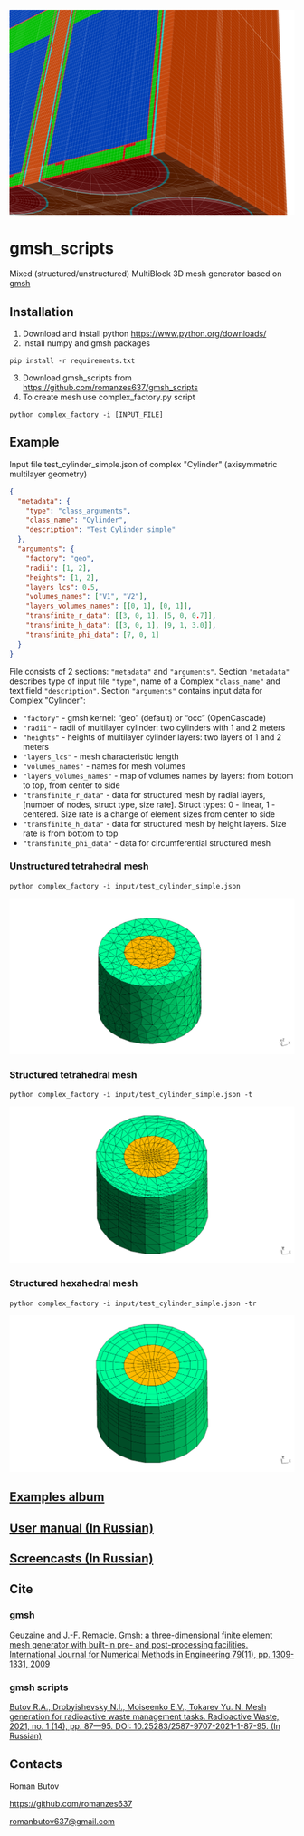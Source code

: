 ![readme](/images/readme.png)

# gmsh_scripts
Mixed (structured/unstructured) MultiBlock 3D mesh generator based on [gmsh](https://gmsh.info/)

## Installation
1. Download and install python https://www.python.org/downloads/
2. Install numpy and gmsh packages
```shell
pip install -r requirements.txt 
```
3. Download gmsh_scripts from https://github.com/romanzes637/gmsh_scripts
4. To create mesh use complex_factory.py script
```shell
python complex_factory -i [INPUT_FILE]
```

## Example
Input file test_cylinder_simple.json of complex "Cylinder" (axisymmetric multilayer geometry)
```json
{
  "metadata": {
    "type": "class_arguments",
    "class_name": "Cylinder",
    "description": "Test Cylinder simple"
  },
  "arguments": {
    "factory": "geo",
    "radii": [1, 2],
    "heights": [1, 2],
    "layers_lcs": 0.5,
    "volumes_names": ["V1", "V2"],
    "layers_volumes_names": [[0, 1], [0, 1]],
    "transfinite_r_data": [[3, 0, 1], [5, 0, 0.7]],
    "transfinite_h_data": [[3, 0, 1], [9, 1, 3.0]],
    "transfinite_phi_data": [7, 0, 1]
  }
}
```
File consists of 2 sections: `"metadata"` and `"arguments"`.
Section `"metadata"` describes type of input file `"type"`, name of a Complex 
`"class_name"` and text field `"description"`.
Section `"arguments"` contains input data for Complex "Cylinder":
* `"factory"` - gmsh kernel: “geo” (default) or  “occ” (OpenCascade)
* `"radii"` - radii of multilayer cylinder: two cylinders with 1 and 2 meters
* `"heights"` - heights of multilayer cylinder layers: two layers of 1 and 2 meters
* `"layers_lcs"` - mesh characteristic length
* `"volumes_names"` - names for mesh volumes
* `"layers_volumes_names"` - map of volumes names by layers: from bottom to top, from center to side
* `"transfinite_r_data"` - data for structured mesh by radial layers, \[number of nodes, struct type, size rate\]. Struct types: 0 - linear, 1 - centered. Size rate is a change of element sizes from center to side
* `"transfinite_h_data"` - data for structured mesh by height layers. Size rate is from bottom to top
* `"transfinite_phi_data"` - data for circumferential structured mesh

### Unstructured tetrahedral mesh
```shell
python complex_factory -i input/test_cylinder_simple.json
```
![unstruct_tetrahedral](/images/test_cylinder_simple.png)

### Structured tetrahedral mesh
```shell
python complex_factory -i input/test_cylinder_simple.json -t
```
![struct_tetrahedral](/images/test_cylinder_simple_t.png)

### Structured hexahedral mesh
```shell
python complex_factory -i input/test_cylinder_simple.json -tr
```
![struct_hexahedral](/images/test_cylinder_simple_tr.png)

## [Examples album](https://photos.app.goo.gl/KngvSr6ttbyIdFEX2)

## [User manual (In Russian)](https://docs.google.com/document/d/166MPpgo0n661rmQZg7IS_MhNxlCueseOpwgqPBXQ8hI/edit?usp=sharing)

## [Screencasts (In Russian)](https://drive.google.com/drive/folders/19GORaa3Ph5f3IRG8sOTtKvHMmjgZvNHC?usp=sharing)

## Cite

### gmsh
[Geuzaine and J.-F. Remacle. Gmsh: a three-dimensional finite element mesh generator with built-in pre- and post-processing facilities. International Journal for Numerical Methods in Engineering 79(11), pp. 1309-1331, 2009](https://gmsh.info/doc/preprints/gmsh_paper_preprint.pdf)

### gmsh scripts
[Butov R.A., Drobyishevsky N.I., Moiseenko E.V., Tokarev Yu. N. Mesh generation for radioactive waste management tasks. Radioactive Waste, 2021, no. 1 (14), pp. 87—95. DOI: 10.25283/2587-9707-2021-1-87-95. (In Russian)](http://eng.radwaste-journal.ru/docs/journals/27/mesh_generation_for_radioactive_waste_management_tasks.pdf)

## Contacts
Roman Butov

https://github.com/romanzes637

romanbutov637@gmail.com
